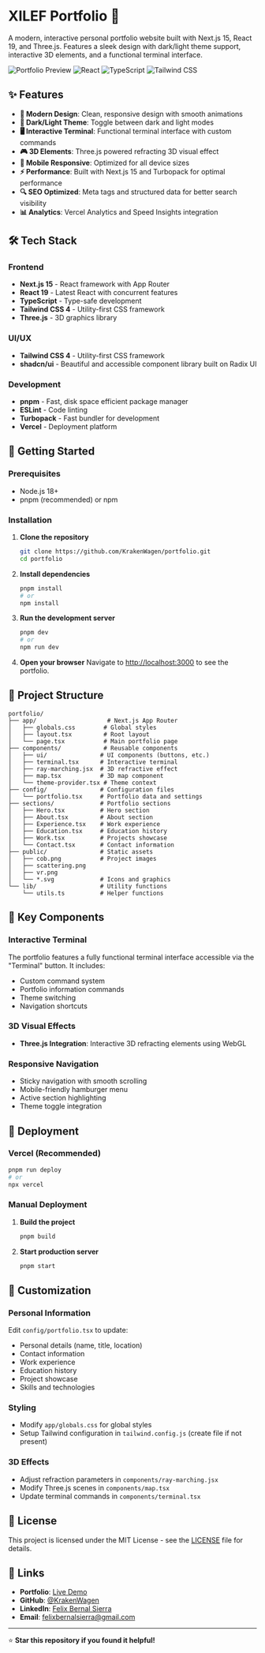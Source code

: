 # XILEF Portfolio 🚀

A modern, interactive personal portfolio website built with Next.js 15, React 19, and Three.js. Features a sleek design with dark/light theme support, interactive 3D elements, and a functional terminal interface.

![Portfolio Preview](https://img.shields.io/badge/Next.js-15.3.3-black?style=for-the-badge&logo=next.js)
![React](https://img.shields.io/badge/React-19.0.0-blue?style=for-the-badge&logo=react)
![TypeScript](https://img.shields.io/badge/TypeScript-5.0-blue?style=for-the-badge&logo=typescript)
![Tailwind CSS](https://img.shields.io/badge/Tailwind_CSS-4.0-38B2AC?style=for-the-badge&logo=tailwind-css)

## ✨ Features

- **🎨 Modern Design**: Clean, responsive design with smooth animations
- **🌙 Dark/Light Theme**: Toggle between dark and light modes
- **🖥️ Interactive Terminal**: Functional terminal interface with custom commands
- **🎮 3D Elements**: Three.js powered refracting 3D visual effect
- **📱 Mobile Responsive**: Optimized for all device sizes
- **⚡ Performance**: Built with Next.js 15 and Turbopack for optimal performance
- **🔍 SEO Optimized**: Meta tags and structured data for better search visibility
- **📊 Analytics**: Vercel Analytics and Speed Insights integration

## 🛠️ Tech Stack

### Frontend
- **Next.js 15** - React framework with App Router
- **React 19** - Latest React with concurrent features
- **TypeScript** - Type-safe development
- **Tailwind CSS 4** - Utility-first CSS framework
- **Three.js** - 3D graphics library

### UI/UX
- **Tailwind CSS 4** - Utility-first CSS framework
- **shadcn/ui** - Beautiful and accessible component library built on Radix UI

### Development
- **pnpm** - Fast, disk space efficient package manager
- **ESLint** - Code linting
- **Turbopack** - Fast bundler for development
- **Vercel** - Deployment platform

## 🚀 Getting Started

### Prerequisites

- Node.js 18+ 
- pnpm (recommended) or npm

### Installation

1. **Clone the repository**
   ```bash
   git clone https://github.com/KrakenWagen/portfolio.git
   cd portfolio
   ```

2. **Install dependencies**
   ```bash
   pnpm install
   # or
   npm install
   ```

3. **Run the development server**
   ```bash
   pnpm dev
   # or
   npm run dev
   ```

4. **Open your browser**
   Navigate to [http://localhost:3000](http://localhost:3000) to see the portfolio.

## 📁 Project Structure

```
portfolio/
├── app/                    # Next.js App Router
│   ├── globals.css        # Global styles
│   ├── layout.tsx         # Root layout
│   └── page.tsx           # Main portfolio page
├── components/            # Reusable components
│   ├── ui/               # UI components (buttons, etc.)
│   ├── terminal.tsx      # Interactive terminal
│   ├── ray-marching.jsx  # 3D refractive effect
│   ├── map.tsx           # 3D map component
│   └── theme-provider.tsx # Theme context
├── config/               # Configuration files
│   └── portfolio.tsx     # Portfolio data and settings
├── sections/             # Portfolio sections
│   ├── Hero.tsx          # Hero section
│   ├── About.tsx         # About section
│   ├── Experience.tsx    # Work experience
│   ├── Education.tsx     # Education history
│   ├── Work.tsx          # Projects showcase
│   └── Contact.tsx       # Contact information
├── public/               # Static assets
│   ├── cob.png           # Project images
│   ├── scattering.png
│   ├── vr.png
│   └── *.svg             # Icons and graphics
└── lib/                  # Utility functions
    └── utils.ts          # Helper functions
```

## 🎯 Key Components

### Interactive Terminal
The portfolio features a fully functional terminal interface accessible via the "Terminal" button. It includes:
- Custom command system
- Portfolio information commands
- Theme switching
- Navigation shortcuts

### 3D Visual Effects
- **Three.js Integration**: Interactive 3D refracting elements using WebGL

### Responsive Navigation
- Sticky navigation with smooth scrolling
- Mobile-friendly hamburger menu
- Active section highlighting
- Theme toggle integration

## 🚀 Deployment

### Vercel (Recommended)

```bash
pnpm run deploy
# or
npx vercel
```

### Manual Deployment

1. **Build the project**
   ```bash
   pnpm build
   ```

2. **Start production server**
   ```bash
   pnpm start
   ```

## 🎨 Customization

### Personal Information
Edit `config/portfolio.tsx` to update:
- Personal details (name, title, location)
- Contact information
- Work experience
- Education history
- Project showcase
- Skills and technologies

### Styling
- Modify `app/globals.css` for global styles
- Setup Tailwind configuration in `tailwind.config.js` (create file if not present)

### 3D Effects
- Adjust refraction parameters in `components/ray-marching.jsx`
- Modify Three.js scenes in `components/map.tsx`
- Update terminal commands in `components/terminal.tsx`

## 📄 License

This project is licensed under the MIT License - see the [LICENSE](LICENSE) file for details.

## 🔗 Links

- **Portfolio**: [Live Demo](https://www.felixbernal.es)
- **GitHub**: [@KrakenWagen](https://github.com/KrakenWagen)
- **LinkedIn**: [Felix Bernal Sierra](https://linkedin.com/in/felix-bernal-sierra)
- **Email**: felixbernalsierra@gmail.com

---

⭐ **Star this repository if you found it helpful!**
